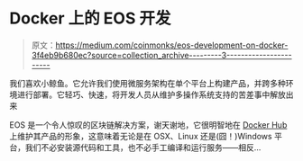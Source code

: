 # Docker 上的 EOS 开发

> 原文：<https://medium.com/coinmonks/eos-development-on-docker-3f4eb9b680ec?source=collection_archive---------3----------------------->

我们喜欢小鲸鱼。它允许我们使用微服务架构在单个平台上构建产品，并跨多种环境进行部署。它轻巧、快速，将开发人员从维护多操作系统支持的苦差事中解放出来

EOS 是一个令人惊叹的区块链解决方案，谢天谢地，它很明智地在 [Docker Hub](https://hub.docker.com/r/eosio/eos/) 上维护其产品的形象，这意味着无论是在 OSX、Linux 还是(囧！)Windows 平台，我们不必安装源代码和工具，也不必手工编译和运行服务——相反…